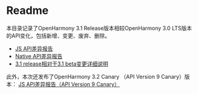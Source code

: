 # Readme

本目录记录了OpenHarmony 3.1 Release版本相较OpenHarmony 3.0 LTS版本的API变化，包括新增、变更、废弃、删除。

- [JS API差异报告](js-apidiff-v3.1-release.md)
- [Native API差异报告](native-apidiff-v3.1-release.md)
- [3.1 release相对于3.1 beta变更详细说明](../../changelogs/v3.1-release/changelog-v3.1-release.md)

此外，本次还发布了OpenHarmony 3.2 Canary （API Version 9 Canary）版本：
[JS API差异报告（API Version 9 Canary）](js-apidiff-v3.2-canary.md)
